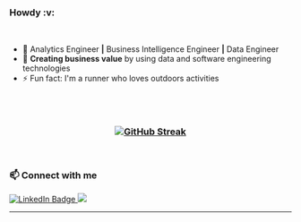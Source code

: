 <div id="header">
  <h3>Howdy :v:</h3>
    <br/>

 - 💼 Analytics Engineer <strong>|</strong> Business Intelligence Engineer <strong>|</strong> Data Engineer
 - :rocket: <strong>Creating business value</strong> by using data and software engineering technologies
 - ⚡ Fun fact: I'm a runner who loves outdoors activities

</div>
<br>

  <br/>
  
<h3 align="center">
  
<!--[![GitHub Streak](http://github-readme-streak-stats.herokuapp.com?user=tomasoak&theme=nord&hide_border=true)](https://git.io/streak-stats)-->
[![GitHub Streak](https://streak-stats.demolab.com?user=tomasoak&theme=calm&hide_border=true)](https://git.io/streak-stats)

</h3>

  <br/>
  
<div id="badges">
  <h3>📫 Connect with me</h3>
  <div id="social-media" >
    <a href="https://www.linkedin.com/in/tomas-carvalho/?locale=en_US">
      <img src="https://img.shields.io/badge/LinkedIn-blue?style=for-the-badge&logo=linkedin&logoColor=white" alt="LinkedIn Badge"/>
    <a/>
     <a href="mailto:tomas.jpeg@gmail.com">
      <img src=https://img.shields.io/badge/Gmail-D14836?style=for-the-badge&logo=gmail&logoColor=white />
     <a/>
  </div>
  </div>
</div>
      
___
    
<!--
**tomasoak/tomasoak** is a ✨ _special_ ✨ repository because its `README.md` (this file) appears on your GitHub profile.
Here are some ideas to get you started:
- 🔭 I’m currently working on ...
- 🌱 I’m currently learning ...
- 👯 I’m looking to collaborate on ...
- 🤔 I’m looking for help with ...
- 💬 Ask me about ...
- 📫 How to reach me: ...
- 😄 Pronouns: ...
- ⚡ Fun fact: ...
-->
